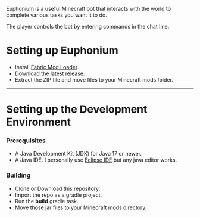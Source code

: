 Euphonium is a useful Minecraft bot that interacts with the world to complete various tasks you want it to do.

The player controls the bot by entering commands in the chat line.
# Setting up Euphonium
* Install [Fabric Mod Loader](https://fabricmc.net/use/installer/).
* Download the latest [release](https://github.com/kyancj/Euphonium/releases).
* Extract the ZIP file and move files to your Minecraft mods folder.
***
# Setting up the Development Environment
### Prerequisites
* A Java Development Kit (JDK) for Java 17 or newer.
* A Java IDE. I personally use [Eclipse IDE](https://www.eclipse.org/downloads/) but any java editor works.
### Building
* Clone or Download this repository.
* Import the repo as a gradle project.
* Run the **build** gradle task.
* Move those jar files to your Minecraft mods directory.
